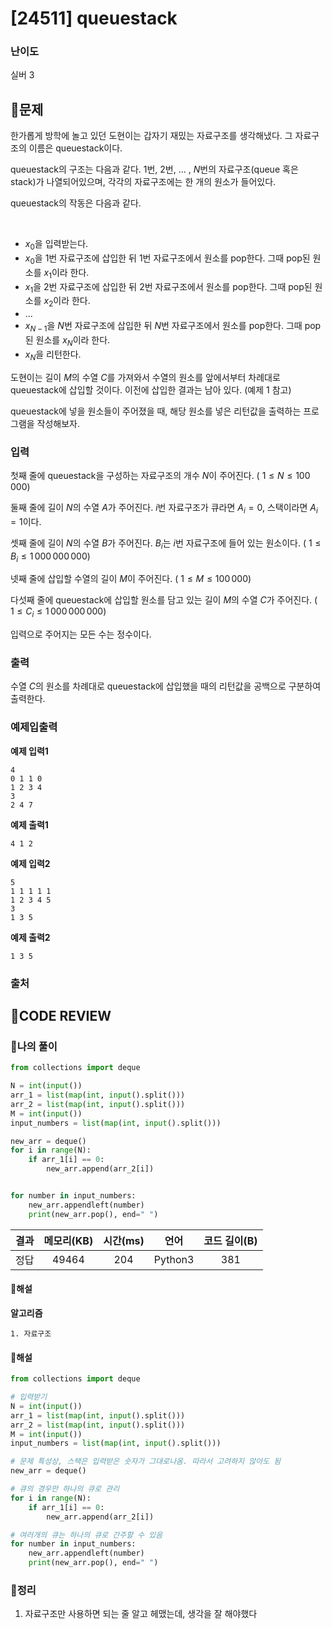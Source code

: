 # [24511] queuestack

### **난이도**
실버 3
## **📝문제**
한가롭게 방학에 놀고 있던 도현이는 갑자기 재밌는 자료구조를 생각해냈다. 그 자료구조의 이름은 queuestack이다.

queuestack의 구조는 다음과 같다. 
$1$번, 
$2$번, ... , 
$N$번의 자료구조(queue 혹은 stack)가 나열되어있으며, 각각의 자료구조에는 한 개의 원소가 들어있다.

queuestack의 작동은 다음과 같다.

 
- $x_0$을 입력받는다. 
- $x_0$을 $1$번 자료구조에 삽입한 뒤 $1$번 자료구조에서 원소를 pop한다. 그때 pop된 원소를 $x_1$이라 한다.
- $x_1$을 $2$번 자료구조에 삽입한 뒤 $2$번 자료구조에서 원소를 pop한다. 그때 pop된 원소를 $x_2$이라 한다.
- ... 
- $x_{N-1}$을 $N$번 자료구조에 삽입한 뒤 $N$번 자료구조에서 원소를 pop한다. 그때 pop된 원소를 $x_N$이라 한다. 
- $x_N$을 리턴한다.  

도현이는 길이 
$M$의 수열 
$C$를 가져와서 수열의 원소를 앞에서부터 차례대로 queuestack에 삽입할 것이다. 이전에 삽입한 결과는 남아 있다. (예제 
$1$ 참고)

queuestack에 넣을 원소들이 주어졌을 때, 해당 원소를 넣은 리턴값을 출력하는 프로그램을 작성해보자.
### **입력**
첫째 줄에 queuestack을 구성하는 자료구조의 개수 
$N$이 주어진다. (
$1 \leq N \leq 100\,000$)

둘째 줄에 길이 
$N$의 수열 
$A$가 주어진다. 
$i$번 자료구조가 큐라면 
$A_i = 0$, 스택이라면 
$A_i = 1$이다.

셋째 줄에 길이 
$N$의 수열 
$B$가 주어진다. 
$B_i$는 
$i$번 자료구조에 들어 있는 원소이다. (
$1 \leq B_i \leq 1\,000\,000\,000$)

넷째 줄에 삽입할 수열의 길이 
$M$이 주어진다. (
$1 \leq M \leq 100\,000$)

다섯째 줄에 queuestack에 삽입할 원소를 담고 있는 길이 
$M$의 수열 
$C$가 주어진다. (
$1 \leq C_i \leq 1\,000\,000\,000$)

입력으로 주어지는 모든 수는 정수이다.
### **출력**
수열 
$C$의 원소를 차례대로 queuestack에 삽입했을 때의 리턴값을 공백으로 구분하여 출력한다.
### **예제입출력**

**예제 입력1**

```
4
0 1 1 0
1 2 3 4
3
2 4 7
```

**예제 출력1**

```
4 1 2
```

**예제 입력2**

```
5
1 1 1 1 1
1 2 3 4 5
3
1 3 5
```

**예제 출력2**

```
1 3 5
```

### **출처**

## **🧐CODE REVIEW**

### **🧾나의 풀이**

```python
from collections import deque

N = int(input())
arr_1 = list(map(int, input().split()))
arr_2 = list(map(int, input().split()))
M = int(input())
input_numbers = list(map(int, input().split()))

new_arr = deque()
for i in range(N):
    if arr_1[i] == 0:
        new_arr.append(arr_2[i])


for number in input_numbers:
    new_arr.appendleft(number)
    print(new_arr.pop(), end=" ")
```

결과	| 메모리(KB) |	시간(ms) |	언어 |	코드 길이(B)
:----:|:-----:|:-----:|:-----:|:--------:
정답|49464|204|Python3|381
#### **📝해설**

**알고리즘**
```
1. 자료구조
```

#### **📝해설**

```python
from collections import deque

# 입력받기
N = int(input())
arr_1 = list(map(int, input().split()))
arr_2 = list(map(int, input().split()))
M = int(input())
input_numbers = list(map(int, input().split()))

# 문제 특성상, 스택은 입력받은 숫자가 그대로나옴. 따라서 고려하지 않아도 됨
new_arr = deque()

# 큐의 경우만 하나의 큐로 관리
for i in range(N):
    if arr_1[i] == 0:
        new_arr.append(arr_2[i])

# 여러개의 큐는 하나의 큐로 간주할 수 있음
for number in input_numbers:
    new_arr.appendleft(number)
    print(new_arr.pop(), end=" ")
```

### **🔖정리**

1. 자료구조만 사용하면 되는 줄 알고 헤맸는데, 생각을 잘 해야했다